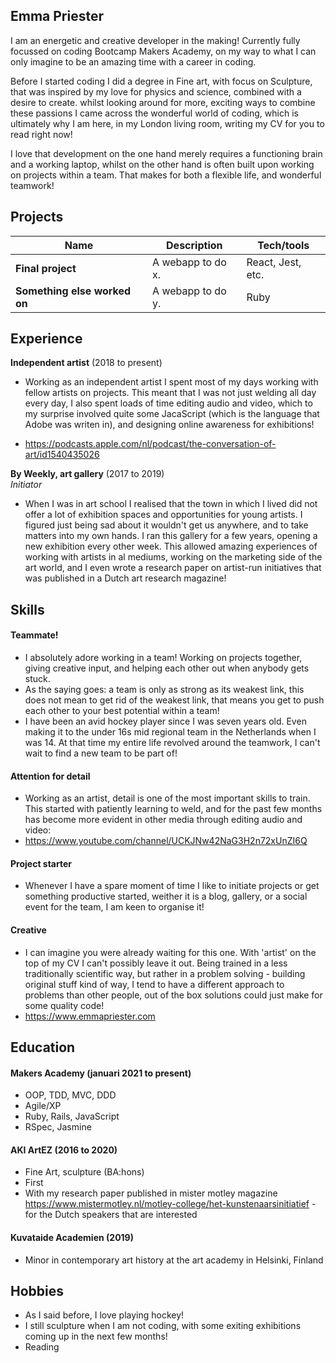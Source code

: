 ## Emma Priester

I am an energetic and creative developer in the making! Currently fully focussed on coding Bootcamp Makers Academy, on my way to what I can only imagine to be an amazing time with a career in coding.

Before I started coding I did a degree in Fine art, with focus on Sculpture, that was inspired by my love for physics and science, combined with a desire to create. whilst looking around for more, exciting ways to combine these passions I came across the wonderful world of coding, which is ultimately why I am here, in my London living room, writing my CV for you to read right now!

I love that development on the one hand merely requires a functioning brain and a working laptop, whilst on the other hand is often built upon working on projects within a team. That makes for both a flexible life, and wonderful teamwork!

## Projects

| Name                         | Description       | Tech/tools        |
| ---------------------------- | ----------------- | ----------------- |
| **Final project**            | A webapp to do x. | React, Jest, etc. |
| **Something else worked on** | A webapp to do y. | Ruby              |

## Experience

**Independent artist** (2018 to present)  

- Working as an independent artist I spent most of my days working with fellow artists on projects. This meant that I was not just welding all day every day, I also spent loads of time editing audio and video, which to my surprise involved quite some JacaScript (which is the language that Adobe was writen in), and designing online awareness for exhibitions!

- https://podcasts.apple.com/nl/podcast/the-conversation-of-art/id1540435026


**By Weekly, art gallery** (2017 to 2019)  
_Initiator_

- When I was in art school I realised that the town in which I lived did not offer a lot of exhibition spaces and opportunities for young artists. I figured just being sad about it wouldn't get us anywhere, and to take matters into my own hands. I ran this gallery for a few years, opening a new exhibition every other week. This allowed amazing experiences of working with artists in al mediums, working on the marketing side of the art world, and I even wrote a research paper on artist-run initiatives that was published in a Dutch art research magazine!

## Skills

#### Teammate!

- I absolutely adore working in a team! Working on projects together, giving creative input, and helping each other out when anybody gets stuck.
- As the saying goes: a team is only as strong as its weakest link, this does not mean to get rid of the weakest link, that means you get to push each other to your best potential within a team!
- I have been an avid hockey player since I was seven years old. Even making it to the under 16s mid regional team in the Netherlands when I was 14. At that time my entire life revolved around the teamwork, I can't wait to find a new team to be part of!

#### Attention for detail

- Working as an artist, detail is one of the most important skills to train. This started with patiently learning to weld, and for the past few months has become more evident in other media through editing audio and video:
- https://www.youtube.com/channel/UCKJNw42NaG3H2n72xUnZI6Q

#### Project starter

- Whenever I have a spare moment of time I like to initiate projects or get something productive started, weither it is a blog, gallery, or a social event for the team, I am keen to organise it!

#### Creative

- I can imagine you were already waiting for this one. With 'artist' on the top of my CV I can't possibly leave it out. Being trained in a less traditionally scientific way, but rather in a problem solving - building original stuff kind of way, I tend to have a different approach to problems than other people, out of the box solutions could just make for some quality code!
- https://www.emmapriester.com

## Education

#### Makers Academy (januari 2021 to present)

- OOP, TDD, MVC, DDD
- Agile/XP
- Ruby, Rails, JavaScript
- RSpec, Jasmine

#### AKI ArtEZ (2016 to 2020)

- Fine Art, sculpture (BA:hons)
- First
- With my research paper published in mister motley magazine
https://www.mistermotley.nl/motley-college/het-kunstenaarsinitiatief - for the Dutch speakers that are interested

#### Kuvataide Academien (2019)

- Minor in contemporary art history at the art academy in Helsinki, Finland

## Hobbies

- As I said before, I love playing hockey!
- I still sculpture when I am not coding, with some exiting exhibitions coming up in the next few months!
- Reading
